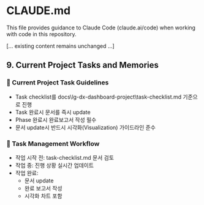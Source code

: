 # CLAUDE.md

This file provides guidance to Claude Code (claude.ai/code) when working with code in this repository.

[... existing content remains unchanged ...]

## 9. Current Project Tasks and Memories

### 🚀 Current Project Task Guidelines
- Task checklist를 docs\lg-dx-dashboard-project\task-checklist.md 기준으로 진행
- Task 완료시 문서를 즉시 update 
- Phase 완료시 완료보고서 작성 필수
- 문서 update시 반드시 시각화(Visualization) 가이드라인 준수

### 📝 Task Management Workflow
- 작업 시작 전: task-checklist.md 문서 검토
- 작업 중: 진행 상황 실시간 업데이트
- 작업 완료: 
  * 문서 update
  * 완료 보고서 작성
  * 시각화 차트 포함